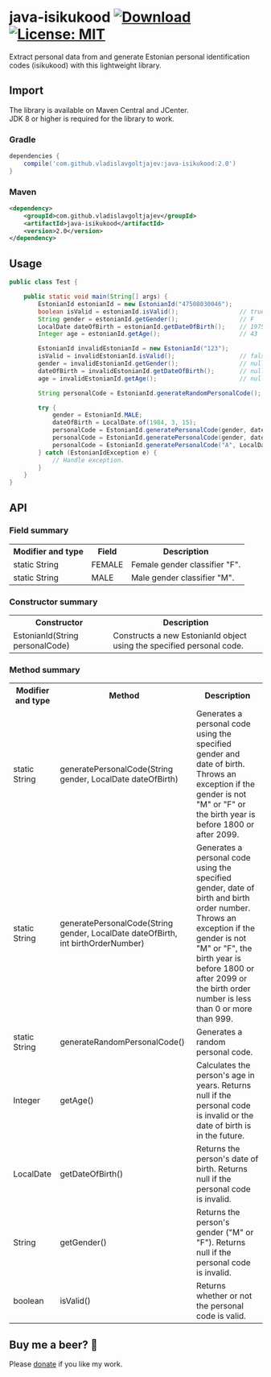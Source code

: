 # java-isikukood [![Download](https://api.bintray.com/packages/vladislavg/java-isikukood/java-isikukood/images/download.svg)](https://bintray.com/vladislavg/java-isikukood/java-isikukood/_latestVersion) [![License: MIT](https://img.shields.io/badge/License-MIT-green.svg)](https://github.com/vladislavgoltjajev/java-isikukood/blob/master/LICENSE) 

Extract personal data from and generate Estonian personal identification codes (isikukood) with this lightweight library.

## Import
The library is available on Maven Central and JCenter.  
JDK 8 or higher is required for the library to work.
### Gradle
```groovy
dependencies {
    compile('com.github.vladislavgoltjajev:java-isikukood:2.0')
}
```
### Maven
```xml
<dependency>
    <groupId>com.github.vladislavgoltjajev</groupId>
    <artifactId>java-isikukood</artifactId>
    <version>2.0</version>
</dependency>
```

## Usage
```java
public class Test {

    public static void main(String[] args) {
        EstonianId estonianId = new EstonianId("47508030046");
        boolean isValid = estonianId.isValid();                 // true
        String gender = estonianId.getGender();                 // F
        LocalDate dateOfBirth = estonianId.getDateOfBirth();    // 1975-08-03
        Integer age = estonianId.getAge();                      // 43

        EstonianId invalidEstonianId = new EstonianId("123");
        isValid = invalidEstonianId.isValid();                  // false
        gender = invalidEstonianId.getGender();                 // null
        dateOfBirth = invalidEstonianId.getDateOfBirth();       // null
        age = invalidEstonianId.getAge();                       // null

        String personalCode = EstonianId.generateRandomPersonalCode(); // 35207049817

        try {
            gender = EstonianId.MALE;
            dateOfBirth = LocalDate.of(1984, 3, 15);
            personalCode = EstonianId.generatePersonalCode(gender, dateOfBirth);           // 38403153949
            personalCode = EstonianId.generatePersonalCode(gender, dateOfBirth, 7);        // 38403150076
            personalCode = EstonianId.generatePersonalCode("A", LocalDate.of(1799, 1, 1)); // Throws exception.
        } catch (EstonianIdException e) {
            // Handle exception.
        }
    }
}
```

## API
### Field summary
<table class="table1">
    <tr>
        <th>Modifier and type</th>
        <th>Field</th>
        <th>Description</th>
    </tr>
    <tr>
        <td>static String</td>
        <td>FEMALE</td>
        <td>Female gender classifier "F".</td>
    </tr>
    <tr>
        <td>static String</td>
        <td>MALE</td>
        <td>Male gender classifier "M".</td>
    </tr>
</table>

### Constructor summary
<table class="table1">
    <tr>
        <th>Constructor</th>
        <th>Description</th>
    </tr>
    <tr>
        <td>EstonianId(String personalCode)</td>
        <td>Constructs a new EstonianId object using the specified personal code.</td>
    </tr>
</table>

### Method summary
<table class="table1">
    <tr>
        <th>Modifier and type</th>
        <th>Method</th>
        <th>Description</th>
    </tr>
    <tr>
        <td>static String</td>
        <td>generatePersonalCode(String gender, LocalDate dateOfBirth)</td>
        <td>Generates a personal code using the specified gender and date of birth. Throws an exception if the gender is not "M" or "F" or the birth year is before 1800 or after 2099.</td>
    </tr>
    <tr>
        <td>static String</td>
        <td>generatePersonalCode(String gender, LocalDate dateOfBirth, int birthOrderNumber)</td>
        <td>Generates a personal code using the specified gender, date of birth and birth order number. Throws an exception if the gender is not "M" or "F", the birth year is before 1800 or after 2099 or the birth order number is less than 0 or more than 999.</td>
    </tr>
    <tr>
        <td>static String</td>
        <td>generateRandomPersonalCode()</td>
        <td>Generates a random personal code.</td>
    </tr>
    <tr>
        <td>Integer</td>
        <td>getAge()</td>
        <td>Calculates the person's age in years. Returns null if the personal code is invalid or the date of birth is in the future.</td>
    </tr>
    <tr>
        <td>LocalDate</td>
        <td>getDateOfBirth()</td>
        <td>Returns the person's date of birth. Returns null if the personal code is invalid.</td>
    </tr>
    <tr>
        <td>String</td>
        <td>getGender()</td>
        <td>Returns the person's gender ("M" or "F"). Returns null if the personal code is invalid.</td>
    </tr>
    <tr>
        <td>boolean</td>
        <td>isValid()</td>
        <td>Returns whether or not the personal code is valid.</td>
    </tr>
</table>

## Buy me a beer? :beer:
Please [donate](https://www.paypal.me/VladislavGoltjajev) if you like my work.
